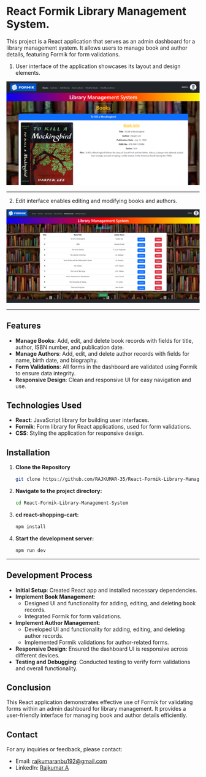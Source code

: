 # React Formik Library Management System.

This project is a React application that serves as an admin dashboard for a library management system. It allows users to manage book and author details, featuring Formik for form validations.

1. User interface of the application showcases its layout and design elements.
   
![UI preview](public/Images/Website_demo.png)

---

2. Edit interface enables editing and modifying books and authors.
   
![UI preview](public/Images/Website_demo_2.png)

---

## Features

- **Manage Books**: Add, edit, and delete book records with fields for title, author, ISBN number, and publication date.
- **Manage Authors**: Add, edit, and delete author records with fields for name, birth date, and biography.
- **Form Validations**: All forms in the dashboard are validated using Formik to ensure data integrity.
- **Responsive Design**: Clean and responsive UI for easy navigation and use.

## Technologies Used

- **React**: JavaScript library for building user interfaces.
- **Formik**: Form library for React applications, used for form validations.
- **CSS**: Styling the application for responsive design.

## Installation

1. **Clone the Repository**
   ```bash
   git clone https://github.com/RAJKUMAR-35/React-Formik-Library-Management-System

2. **Navigate to the project directory:**
   ```bash
   cd React-Formik-Library-Management-System

3. **cd react-shopping-cart:**
   ```bash
   npm install

4. **Start the development server:**
   ```bash
   npm run dev
---

## Development Process

- **Initial Setup**: Created React app and installed necessary dependencies.
- **Implement Book Management**:
  - Designed UI and functionality for adding, editing, and deleting book records.
  - Integrated Formik for form validations.
- **Implement Author Management**:
  - Developed UI and functionality for adding, editing, and deleting author records.
  - Implemented Formik validations for author-related forms.
- **Responsive Design**: Ensured the dashboard UI is responsive across different devices.
- **Testing and Debugging**: Conducted testing to verify form validations and overall functionality.

## Conclusion

This React application demonstrates effective use of Formik for validating forms within an admin dashboard for library management. It provides a user-friendly interface for managing book and author details efficiently.

## Contact

For any inquiries or feedback, please contact:
- Email: rajkumaranbu192@gmail.com
- LinkedIn: [Rajkumar A](https://www.linkedin.com/in/rajkumar-cse/)
